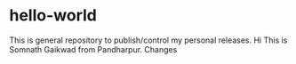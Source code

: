 # hello-world
This is general repository to publish/control my personal releases.
Hi This is Somnath Gaikwad from Pandharpur. Changes
